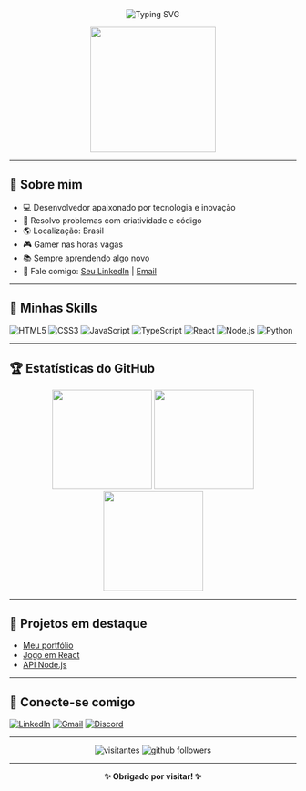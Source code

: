 <div align="center">
  <img src="https://readme-typing-svg.demolab.com?font=Fira+Code&size=24&pause=1000&color=F7F7F7&center=true&vCenter=true&width=435&lines=Bem-vindo+ao+meu+GitHub!;SeuPesadel00+está+online+%F0%9F%91%BB;Desenvolvedor+Fullstack+%F0%9F%92%BB;Open+Source+Lover+%F0%9F%92%A1" alt="Typing SVG" />
</div>

<p align="center">
  <img src="https://media.giphy.com/media/6zWvOa8yhKk3C/giphy.gif" width="220" />
</p>

---

## 👾 Sobre mim

- 💻 Desenvolvedor apaixonado por tecnologia e inovação
- 🧩 Resolvo problemas com criatividade e código
- 🌎 Localização: Brasil
- 🎮 Gamer nas horas vagas
- 📚 Sempre aprendendo algo novo
- 💬 Fale comigo: [Seu LinkedIn](https://www.linkedin.com/in/seupesadel00) | [Email](mailto:email@exemplo.com)

---

## 🚀 Minhas Skills

![HTML5](https://img.shields.io/badge/HTML5-E34F26?style=for-the-badge&logo=html5&logoColor=fff)
![CSS3](https://img.shields.io/badge/CSS3-1572B6?style=for-the-badge&logo=css3&logoColor=fff)
![JavaScript](https://img.shields.io/badge/JavaScript-F7DF1E?style=for-the-badge&logo=javascript&logoColor=222)
![TypeScript](https://img.shields.io/badge/TypeScript-3178C6?style=for-the-badge&logo=typescript&logoColor=fff)
![React](https://img.shields.io/badge/React-61DAFB?style=for-the-badge&logo=react&logoColor=222)
![Node.js](https://img.shields.io/badge/Node.js-339933?style=for-the-badge&logo=node.js&logoColor=fff)
![Python](https://img.shields.io/badge/Python-3776AB?style=for-the-badge&logo=python&logoColor=fff)

---

## 🏆 Estatísticas do GitHub

<div align="center">
  <img src="https://github-readme-stats.vercel.app/api?username=SeuPesadel00&show_icons=true&theme=radical" height="175" />
  <img src="https://github-readme-streak-stats.herokuapp.com/?user=SeuPesadel00&theme=radical" height="175" />
  <img src="https://github-profile-summary-cards.vercel.app/api/cards/profile-details?username=SeuPesadel00&theme=radical" height="175" />
</div>

---

## 📢 Projetos em destaque

- [Meu portfólio](https://github.com/SeuPesadel00/meu-portfolio)
- [Jogo em React](https://github.com/SeuPesadel00/jogo-react)
- [API Node.js](https://github.com/SeuPesadel00/api-node)

---

## 🤝 Conecte-se comigo

[![LinkedIn](https://img.shields.io/badge/-LinkedIn-0077b5?style=flat-square&logo=Linkedin&logoColor=white&link=https://www.linkedin.com/in/seupesadel00/)](https://www.linkedin.com/in/seupesadel00/)
[![Gmail](https://img.shields.io/badge/-Gmail-c14438?style=flat-square&logo=Gmail&logoColor=white&link=mailto:email@exemplo.com)](mailto:email@exemplo.com)
[![Discord](https://img.shields.io/badge/-Discord-5865F2?style=flat-square&logo=discord&logoColor=white)](https://discord.com/users/seupesadel00)

---

<div align="center">
  <img src="https://visitor-badge.laobi.icu/badge?page_id=SeuPesadel00" alt="visitantes" />
  <img src="https://img.shields.io/github/followers/SeuPesadel00?label=Seguidores&style=social" alt="github followers" />
</div>

---

<p align="center">
  <b>✨ Obrigado por visitar! ✨</b>
</p>
